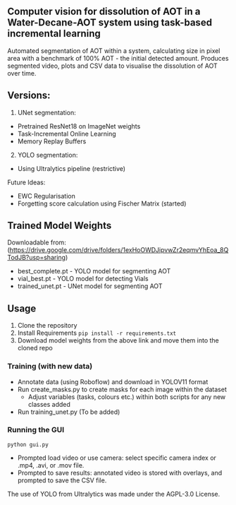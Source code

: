 ## Computer vision for dissolution of AOT in a Water-Decane-AOT system using task-based incremental learning
Automated segmentation of AOT within a system, calculating size in pixel area with a benchmark of 100% AOT - the initial detected amount. Produces segmented video, plots and CSV data to visualise the dissolution of AOT over time.

## Versions: 
1. UNet segmentation:
- Pretrained ResNet18 on ImageNet weights
- Task-Incremental Online Learning
- Memory Replay Buffers

2. YOLO segmentation:
- Using Ultralytics pipeline (restrictive)

Future Ideas:
- EWC Regularisation
- Forgetting score calculation using Fischer Matrix (started)

## Trained Model Weights
Downloadable from: (https://drive.google.com/drive/folders/1exHoOWDJipvwZr2eqmvYhEoa_8QTodJB?usp=sharing)

- best_complete.pt - YOLO model for segmenting AOT
- vial_best.pt - YOLO model for detecting Vials
- trained_unet.pt - UNet model for segmenting AOT

## Usage
1. Clone the repository
2. Install Requirements
   ```pip install -r requirements.txt```
4. Download model weights from the above link and move them into the cloned repo
   
### Training (with new data)
- Annotate data (using Roboflow) and download in YOLOV11 format
- Run create_masks.py to create masks for each image within the dataset
  - Adjust variables (tasks, colours etc.) within both scripts for any new classes added
- Run training_unet.py (To be added)

### Running the GUI
```python gui.py```
- Prompted load video or use camera: select specific camera index or .mp4, .avi, or .mov file.
- Prompted to save results: annotated video is stored with overlays, and prompted to save the CSV file.


The use of YOLO from Ultralytics was made under the AGPL-3.0 License.
